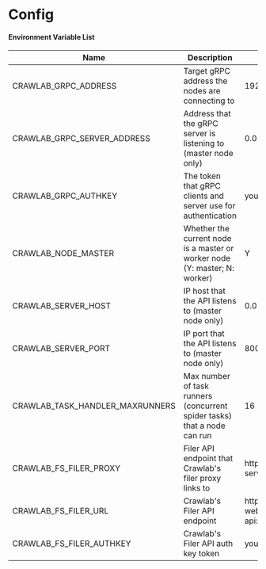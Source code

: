 # Config

#### Environment Variable List

Name | Description | Example | Default
---|--- | --- | ---
CRAWLAB_GRPC_ADDRESS| Target gRPC address the nodes are connecting to | 192.168.0.1:9666 | localhost:9666
CRAWLAB_GRPC_SERVER_ADDRESS| Address that the gRPC server is listening to (master node only) | 0.0.0.0:9666 | 0.0.0.0:9666
CRAWLAB_GRPC_AUTHKEY| The token that gRPC clients and server use for authentication | youcanneverguess | Crawlab2021!
CRAWLAB_NODE_MASTER | Whether the current node is a master or worker node (Y: master; N: worker) | Y | Y
CRAWLAB_SERVER_HOST | IP host that the API listens to (master node only) | 0.0.0.0 | 0.0.0.0
CRAWLAB_SERVER_PORT | IP port that the API listens to (master node only) | 8000 | 8000
CRAWLAB_TASK_HANDLER_MAXRUNNERS | Max number of task runners (concurrent spider tasks) that a node can run | 16 | 8
CRAWLAB_FS_FILER_PROXY |Filer API endpoint that Crawlab's filer proxy links to |http://filer-server:8888 | http://localhost:8888
CRAWLAB_FS_FILER_URL |Crawlab's Filer API endpoint |http://crawlab-web-api:8000/filer | http://localhost:8000/filer
CRAWLAB_FS_FILER_AUTHKEY |Crawlab's Filer API auth key token | youcanneverguess | Crawlab2021!

